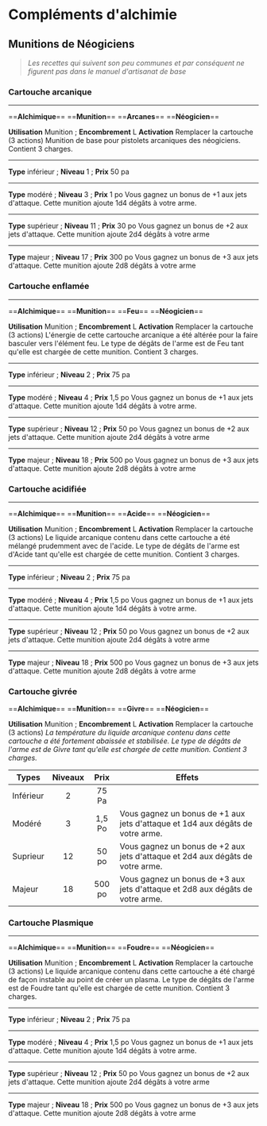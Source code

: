 # Compléments d'alchimie

## Munitions de Néogiciens

> *Les recettes qui suivent son peu communes et par conséquent ne figurent pas dans le manuel d'artisanat de base*

### Cartouche arcanique
****
  ==**Alchimique**== ==**Munition**== ==**Arcanes**== ==**Néogicien**==

**Utilisation** Munition ; **Encombrement** L
**Activation** Remplacer la cartouche (3 actions)
Munition de base pour pistolets arcaniques des néogiciens. Contient 3 charges.
****
**Type** inférieur ; **Niveau** 1 ; **Prix** 50 pa
****
**Type** modéré ; **Niveau** 3 ; **Prix** 1 po
Vous gagnez un bonus de +1 aux jets d'attaque. Cette munition ajoute 1d4 dégâts à votre arme.
****
**Type** supérieur ; **Niveau** 11 ; **Prix** 30 po
Vous gagnez un bonus de +2 aux jets d'attaque. Cette munition ajoute 2d4 dégâts à votre arme
****
**Type** majeur ; **Niveau** 17 ; **Prix** 300 po
Vous gagnez un bonus de +3 aux jets d'attaque. Cette munition ajoute 2d8 dégâts à votre arme


### Cartouche enflamée
****
==**Alchimique**== ==**Munition**== ==**Feu**== ==**Néogicien**==

**Utilisation** Munition ; **Encombrement** L
**Activation** Remplacer la cartouche (3 actions)
L'énergie de cette cartouche arcanique a été altérée pour la faire basculer vers l'élément feu. Le type de dégâts de l'arme est de Feu tant qu'elle est chargée de cette munition. Contient 3 charges.
****
**Type** inférieur ; **Niveau** 2 ; **Prix** 75 pa
****
**Type** modéré ; **Niveau** 4 ; **Prix** 1,5 po
Vous gagnez un bonus de +1 aux jets d'attaque. Cette munition ajoute 1d4 dégâts à votre arme.
****
**Type** supérieur ; **Niveau** 12 ; **Prix** 50 po
Vous gagnez un bonus de +2 aux jets d'attaque. Cette munition ajoute 2d4 dégâts à votre arme
****
**Type** majeur ; **Niveau** 18 ; **Prix** 500 po
Vous gagnez un bonus de +3 aux jets d'attaque. Cette munition ajoute 2d8 dégâts à votre arme


### Cartouche acidifiée
****
==**Alchimique**== ==**Munition**== ==**Acide**== ==**Néogicien**==

**Utilisation** Munition ; **Encombrement** L
**Activation** Remplacer la cartouche (3 actions)
Le liquide arcanique contenu dans cette cartouche a été mélangé prudemment avec de l'acide. Le type de dégâts de l'arme est d'Acide tant qu'elle est chargée de cette munition. Contient 3 charges.
****
**Type** inférieur ; **Niveau** 2 ; **Prix** 75 pa
****
**Type** modéré ; **Niveau** 4 ; **Prix** 1,5 po
Vous gagnez un bonus de +1 aux jets d'attaque. Cette munition ajoute 1d4 dégâts à votre arme.
****
**Type** supérieur ; **Niveau** 12 ; **Prix** 50 po
Vous gagnez un bonus de +2 aux jets d'attaque. Cette munition ajoute 2d4 dégâts à votre arme
****
**Type** majeur ; **Niveau** 18 ; **Prix** 500 po
Vous gagnez un bonus de +3 aux jets d'attaque. Cette munition ajoute 2d8 dégâts à votre arme


### **Cartouche givrée**

==**Alchimique**== ==**Munition**== ==**Givre**== ==**Néogicien**==

**Utilisation** Munition ; **Encombrement** L
**Activation** Remplacer la cartouche (3 actions)
*La température du liquide arcanique contenu dans cette cartouche a été fortement abaissée et stabilisée. Le type de dégâts de l'arme est de Givre tant qu'elle est chargée de cette munition. Contient 3 charges.*

| Types   | Niveaux | Prix   | Effets|
|----------|:-------------:|:--------:|---|
| Inférieur |  2 | 75 Pa | |
| Modéré | 3 | 1,5 Po | Vous gagnez un bonus de +1 aux jets d'attaque et 1d4 aux dégâts de votre arme.
| Suprieur | 12 | 50 po | Vous gagnez un bonus de +2 aux jets d'attaque et 2d4 aux dégâts de votre arme.|
| Majeur | 18 | 500 po | Vous gagnez un bonus de +3 aux jets d'attaque et 2d8 aux dégâts de votre arme.|

### Cartouche Plasmique
****
==**Alchimique**== ==**Munition**== ==**Foudre**== ==**Néogicien**==

**Utilisation** Munition ; **Encombrement** L
**Activation** Remplacer la cartouche (3 actions)
Le liquide arcanique contenu dans cette cartouche a été chargé de façon instable au point de créer un plasma. Le type de dégâts de l'arme est de Foudre tant qu'elle est chargée de cette munition. Contient 3 charges.
****
**Type** inférieur ; **Niveau** 2 ; **Prix** 75 pa
****
**Type** modéré ; **Niveau** 4 ; **Prix** 1,5 po
Vous gagnez un bonus de +1 aux jets d'attaque. Cette munition ajoute 1d4 dégâts à votre arme.
****
**Type** supérieur ; **Niveau** 12 ; **Prix** 50 po
Vous gagnez un bonus de +2 aux jets d'attaque. Cette munition ajoute 2d4 dégâts à votre arme
****
**Type** majeur ; **Niveau** 18 ; **Prix** 500 po
Vous gagnez un bonus de +3 aux jets d'attaque. Cette munition ajoute 2d8 dégâts à votre arme

